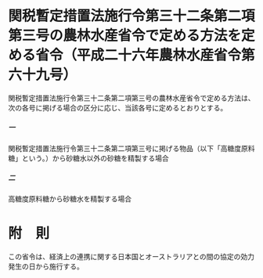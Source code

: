 # 関税暫定措置法施行令第三十二条第二項第三号の農林水産省令で定める方法を定める省令（平成二十六年農林水産省令第六十九号）
関税暫定措置法施行令第三十二条第二項第三号の農林水産省令で定める方法は、次の各号に掲げる場合の区分に応じ、当該各号に定めるとおりとする。
##### 一
関税暫定措置法施行令第三十二条第二項第三号に掲げる物品（以下「高糖度原料糖」という。）から砂糖水以外の砂糖を精製する場合
##### 二
高糖度原料糖から砂糖水を精製する場合
# 附　則
この省令は、経済上の連携に関する日本国とオーストラリアとの間の協定の効力発生の日から施行する。
